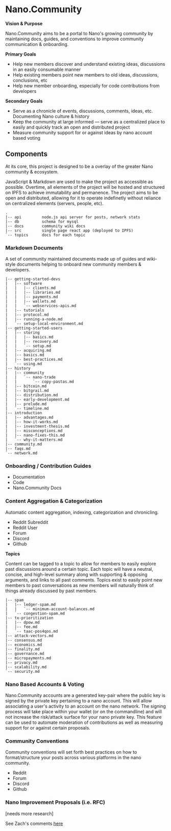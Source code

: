 # Nano.Community

**Vision & Purpose**

Nano.Community aims to be a portal to Nano's growing community by maintaining docs, guides, and conventions to improve community communication & onboarding.

**Primary Goals**

- Help new members discover and understand existing ideas, discussions in an easily consumable manner
- Help existing members point new members to old ideas, discussions, conclusions, etc
- Help new member onboarding, especially for code contributions from developers

**Secondary Goals**

- Serve as a chronicle of events, discussions, comments, ideas, etc. Documenting Nano culture & history
- Keep the community at large informed — serve as a centralized place to easily and quickly track an open and distributed project
- Measure community support for or against ideas by nano account based voting

## Components

At its core, this project is designed to be a overlay of the greater Nano community & ecosystem.

JavaScript & Markdown are used to make the project as accessible as possible. Overtime, all elements of the project will be hosted and structured on IPFS to achieve immutability and permanence. The project aims to be open and distributed, allowing for it to operate indefinetly without reliance on centralized elements (servers, people, etc).

```
.
|-- api         node.js api server for posts, network stats
|-- db          schema for mysql
|-- docs        community wiki docs
|-- src         single page react app (deployed to IPFS)
`-- topics      docs for each topic
```

### Markdown Documents

A set of community maintained documents made up of guides and wiki-style documents helping to onboard new community members & developers.

```
|-- getting-started-devs
|   |-- software
|   |   |-- clients.md
|   |   |-- libraries.md
|   |   |-- payments.md
|   |   |-- wallets.md
|   |   `-- webservices-apis.md
|   |-- tutorials
|   |-- protocol.md
|   |-- running-a-node.md
|   `-- setup-local-environment.md
|-- getting-started-users
|   |-- storing
|   |   |-- basics.md
|   |   |-- recovery.md
|   |   `-- setup.md
|   |-- acquiring.md
|   |-- basics.md
|   |-- best-practices.md
|   `-- using.md
|-- history
|   |-- community
|   |   `-- nano-trade
|   |       `-- copy-pastas.md
|   |-- bitcoin.md
|   |-- bitgrail.md
|   |-- distribution.md
|   |-- early-development.md
|   |-- prelude.md
|   `-- timeline.md
|-- introduction
|   |-- advantages.md
|   |-- how-it-works.md
|   |-- investment-thesis.md
|   |-- misconceptions.md
|   |-- nano-fixes-this.md
|   `-- why-it-matters.md
|-- community.md
|-- faqs.md
`-- network.md
```

### Onboarding / Contribution Guides

- Documentation
- Code
- Nano.Community Docs

### Content Aggregation & Categorization

Automatic content aggregation, indexing, categorization and chronicling.

- Reddit Subreddit
- Reddit User
- Forum
- Discord
- Github

**Topics**

Content can be tagged to a topic to allow for members to easily explore past discussions around a certain topic. Each topic will have a neutral, concise, and high-level summary along with supporting & opposing arguments, and links to all past comments. Topics exist to easily point new members to past conversations as new members will naturally think of things already discussed by past members.

```
|-- spam
|   |-- ledger-spam.md
|   |   `-- minimum-account-balances.md
|   `-- congestion-spam.md
|-- tx-prioritization
|   |-- dpow.md
|   |-- fee.md
|   `-- taac-pos4qos.md
|-- attack-vectors.md
|-- consensus.md
|-- economics.md
|-- finality.md
|-- governance.md
|-- micropayments.md
|-- privacy.md
|-- scalability.md
`-- security.md
```

### Nano Based Accounts & Voting

Nano.Community accounts are a generated key-pair where the public key is signed by the private key pertaining to a nano account. This will allow associating a user's activity to an account on the nano network. The signing process will take place within your wallet (or on the commandline) and will not increase the risk/attack surface for your nano private key. This feature can be used to automate moderation of contributions as well as measuring support for or against certain proposals.

### Community Conventions

Community conventions will set forth best practices on how to format/structure your posts across various platforms in the nano community.

- Reddit
- Forum
- Discord
- Github

### Nano Improvement Proposals (i.e. RFC)

[needs more research]

See Zach's comments [here](https://www.reddit.com/r/nanocurrency/comments/m8l9j8/building_oss_infrastructure_to_help_improve/gru1unt)
